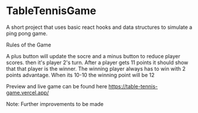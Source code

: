 # TableTennisGame

A short project that uses basic react hooks and data structures to simulate a ping pong game.


Rules of the Game

A plus button will update the socre and  a minus button to reduce player scores. then it's player 2's turn. After a player gets 11 points it should show that that player is the winner. 
The winning player always has to win with 2 points advantage. When its 10-10 the winning point will be 12

Preview and live game can be found here
https://table-tennis-game.vercel.app/

Note: Further improvements to be made
